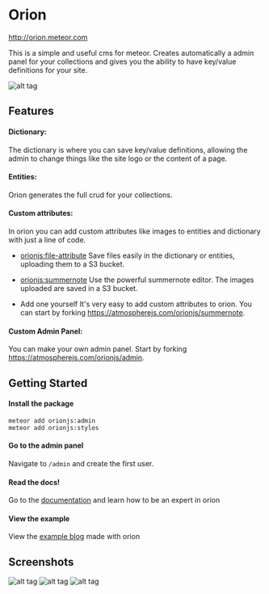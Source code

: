 Orion
=====

http://orion.meteor.com

This is a simple and useful cms for meteor. 
Creates automatically a admin panel for your 
collections and gives you the ability to have
key/value definitions for your site.

![alt tag](http://i.imgur.com/eNMaaje.png)

## Features

#### Dictionary:
The dictionary is where you can save key/value definitions, allowing the admin to change things like the site logo or the content of a page.

#### Entities:
Orion generates the full crud for your collections.

#### Custom attributes:
In orion you can add custom attributes like images to entities and dictionary with just a line of code.

- [orionjs:file-attribute](http://orion.meteor.com/docs/attributes/file)
Save files easily in the dictionary or entities, uploading them to a S3 bucket.

- [orionjs:summernote](http://orion.meteor.com/docs/attributes/summernote)
Use the powerful summernote editor. The images uploaded are saved in a S3 bucket.

- Add one yourself
It's very easy to add custom attributes to orion. You can start by forking https://atmospherejs.com/orionjs/summernote.

#### Custom Admin Panel:
You can make your own admin panel. Start by forking https://atmospherejs.com/orionjs/admin.

## Getting Started

#### Install the package

```
meteor add orionjs:admin
meteor add orionjs:styles
```

#### Go to the admin panel

Navigate to ```/admin``` and create the first user.

#### Read the docs!

Go to the [documentation](http://orion.meteor.com/docs/dictionary) and learn how to be an expert in orion

#### View the example

View the [example blog](https://github.com/orionjs/example-blog) made with orion

## Screenshots

![alt tag](http://i.imgur.com/eFEQ5lT.jpg)
![alt tag](http://i.imgur.com/eNMaaje.png)
![alt tag](http://i.imgur.com/Rl3Mpvi.jpg)

